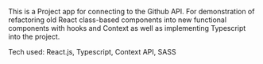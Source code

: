 This is a Project app for connecting to the Github API. For demonstration of refactoring old React class-based components into new functional components with hooks and Context as well as implementing Typescript into the project.

Tech used:
React.js, Typescript, Context API, SASS
